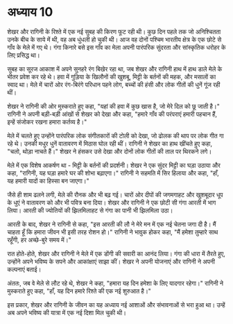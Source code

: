# अध्याय 10

शेखर और रागिनी के रिश्ते में एक नई सुबह की किरण फूट रही थी। कुछ दिन पहले तक जो अनिश्चितता उनके बीच के साये में थी, वह अब धुंधली हो चुकी थी। आज वह दोनों पश्चिम भारतीय क्षेत्र के एक छोटे से गाँव के मेले में गए थे। गंगा किनारे बसे इस गाँव का मेला अपनी पारंपरिक सुंदरता और सांस्कृतिक धरोहर के लिए प्रसिद्ध था।

सुबह का सूरज आकाश में अपने सुनहरे रंग बिखेर रहा था, जब शेखर और रागिनी हाथ में हाथ डाले मेले के भीतर प्रवेश कर रहे थे। हवा में गुड़िया के खिलौनों की खुशबू, मिट्टी के बर्तनों की महक, और मसालों का स्वाद था। मेले में चारों ओर रंग-बिरंगे परिधान पहने लोग, बच्चों की हंसी और लोक गीतों की धुनें गूंज रही थीं।

शेखर ने रागिनी की ओर मुस्कराते हुए कहा, "यहां की हवा में कुछ खास है, जो मेरे दिल को छू जाती है।" रागिनी ने अपनी बड़ी-बड़ी आंखों से शेखर को देखा और कहा, "हमारे गाँव की परंपराएं हमारी पहचान हैं, इन्हें संजोकर रखना हमारा कर्तव्य है।"

मेले में चलते हुए उन्होंने पारंपरिक लोक संगीतकारों की टोली को देखा, जो ढोलक की थाप पर लोक गीत गा रहे थे। उनकी मधुर धुनें वातावरण में मिठास घोल रही थीं। रागिनी ने शेखर का हाथ खींचते हुए कहा, "चलो, थोड़ा नाचते हैं।" शेखर ने हंसकर उसे देखा और दोनों लोक गीतों की ताल पर थिरकने लगे।

मेले में एक विशेष आकर्षण था - मिट्टी के बर्तनों की प्रदर्शनी। शेखर ने एक सुंदर मिट्टी का घड़ा उठाया और कहा, "रागिनी, यह घड़ा हमारे घर की शोभा बढ़ाएगा।" रागिनी ने सहमति में सिर हिलाया और कहा, "हाँ, यह हमारी यादों का हिस्सा बन जाएगा।"

जैसे ही शाम ढलने लगी, मेले की रौनक और भी बढ़ गई। चारों ओर दीपों की जगमगाहट और खुशबूदार धूप के धुएं ने वातावरण को और भी पवित्र बना दिया। शेखर और रागिनी ने एक छोटी सी गंगा आरती में भाग लिया। आरती की ज्योतियों की झिलमिलाहट से गंगा का पानी भी झिलमिला उठा।

आरती के बाद, शेखर ने रागिनी से कहा, "इस आरती की लौ ने मेरे मन में एक नई चेतना जगा दी है। मैं चाहता हूँ कि हमारा जीवन भी इसी तरह रोशन हो।" रागिनी ने भावुक होकर कहा, "मैं हमेशा तुम्हारे साथ रहूँगी, हर अच्छे-बुरे समय में।"

रात होते-होते, शेखर और रागिनी ने मेले में एक डोंगी की सवारी का आनंद लिया। गंगा की धारा में तैरते हुए, उन्होंने अपने भविष्य के सपने और आकांक्षाएं साझा कीं। शेखर ने अपनी योजनाएं और रागिनी ने अपनी कल्पनाएं बताई।

अंततः, जब वे मेले से लौट रहे थे, शेखर ने कहा, "हमारा यह दिन हमेशा के लिए यादगार रहेगा।" रागिनी ने मुस्कराते हुए कहा, "हाँ, यह दिन हमारे रिश्ते की एक नई शुरुआत है।"

इस प्रकार, शेखर और रागिनी के जीवन का यह अध्याय नई आशाओं और संभावनाओं से भरा हुआ था। उन्हें अब अपने भविष्य की यात्रा में एक नई दिशा मिल चुकी थी।